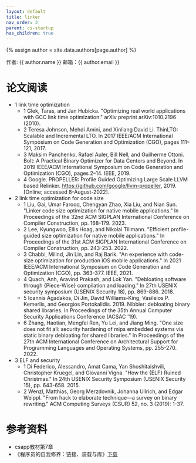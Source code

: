 ```yaml
---
layout: default
title: linker
nav_order: 3
parent: cs-startup
has_children: true
---
```



{% assign author = site.data.authors[page.author] %}
<div> 作者: {{ author.name }}  
 邮箱：{{ author.email }}
</div>


# 论文阅读
- 1 link time optimization
    - 1 Glek, Taras, and Jan Hubicka. "Optimizing real world applications with GCC link time optimization." arXiv preprint arXiv:1010.2196 (2010).
    - 2 Teresa Johnson, Mehdi Amini, and Xinliang David Li. ThinLTO: Scalable and Incremental LTO. In 2017 IEEE/ACM International Symposium on Code Generation and Optimization (CGO), pages 111–121, 2017.
    - 3 Maksim Panchenko, Rafael Auler, Bill Nell, and Guilherme Ottoni. Bolt: A Practical Binary Optimizer for Data Centers and Beyond. In 2019 IEEE/ACM International Symposium on Code Generation and Optimization (CGO), pages 2–14. IEEE, 2019.
    - 4 Google. PROPELLER: Profile Guided Optimizing Large Scale LLVM based Relinker. https://github.com/google/llvm-propeller, 2019. [Online; accessed 8-August-2022].
- 2 link time optimization for code size
    - 1 Liu, Gai, Umar Farooq, Chengyan Zhao, Xia Liu, and Nian Sun. "Linker code size optimization for native mobile applications." In Proceedings of the 32nd ACM SIGPLAN International Conference on Compiler Construction, pp. 168-179. 2023.
    - 2 Lee, Kyungwoo, Ellis Hoag, and Nikolai Tillmann. "Efficient profile-guided size optimization for native mobile applications." In Proceedings of the 31st ACM SIGPLAN International Conference on Compiler Construction, pp. 243-253. 2022.
    - 3 Chabbi, Milind, Jin Lin, and Raj Barik. "An experience with code-size optimization for production iOS mobile applications." In 2021 IEEE/ACM International Symposium on Code Generation and Optimization (CGO), pp. 363-377. IEEE, 2021.
    - 4 Quach, Anh, Aravind Prakash, and Lok Yan. "Debloating software through {Piece-Wise} compilation and loading." In 27th USENIX security symposium (USENIX Security 18), pp. 869-886. 2018.
    - 5 Ioannis Agadakos, Di Jin, David Williams-King, Vasileios P. Kemerlis, and Georgios Portokalidis. 2019. Nibbler: debloating binary shared libraries. In Proceedings of the 35th Annual Computer Security Applications Conference (ACSAC '19).
    - 6 Zhang, Haotian, Mengfei Ren, Yu Lei, and Jiang Ming. "One size does not fit all: security hardening of mips embedded systems via static binary debloating for shared libraries." In Proceedings of the 27th ACM International Conference on Architectural Support for Programming Languages and Operating Systems, pp. 255-270. 2022.
- 3 ELF and security
    - 1 Di Federico, Alessandro, Amat Cama, Yan Shoshitaishvili, Christopher Kruegel, and Giovanni Vigna. "How the {ELF} Ruined Christmas." In 24th USENIX Security Symposium (USENIX Security 15), pp. 643-658. 2015.
    - 2 Wenzl, Matthias, Georg Merzdovnik, Johanna Ullrich, and Edgar Weippl. "From hack to elaborate technique—a survey on binary rewriting." ACM Computing Surveys (CSUR) 52, no. 3 (2019): 1-37.

# 参考资料
- csapp教材第7章
- 《程序员的自我修养：链接、装载与库》[下载](https://awesome-programming-books.github.io/others/%E7%A8%8B%E5%BA%8F%E5%91%98%E7%9A%84%E8%87%AA%E6%88%91%E4%BF%AE%E5%85%BB%EF%BC%9A%E9%93%BE%E6%8E%A5%E3%80%81%E8%A3%85%E8%BD%BD%E4%B8%8E%E5%BA%93.pdf)